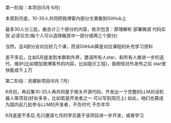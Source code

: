 第一阶段：本项目(5月 6月)

本周到月底，10-30人共同把我博客内部分文章搬到GitHub上

最多30人分三批，搬总计三个部分的内容，依次包含：原理解析 部署微调 代码实现 必读论文(每个人可以选择搬其中一部分或两三个部分)

当然，这4部分会对应好几个课，而该GitHub算是对应课程的补充学习资料

差不多后，比如5月底发到本群和外界，邀请所有人star，和所有人做进一步的迭代、维护(比如增加我博客外的内容，比如提示工程)，我相信对外发布之后 star很快能成千上万

第二阶段：另建新项目(6月 7月)

6月初，再召集10-20人再共同基于相关开源代码，开发出一个完整的LLM对话机器人等项目(好处多多，比如若是开发者之一 可以写到简历上)
如此，咱们也算成为国内前几批参与LLM的开发者，不负时代 不负年华

6月底差不多后 先只邀请七月的学员基于该项目进一步开发，或者学习
